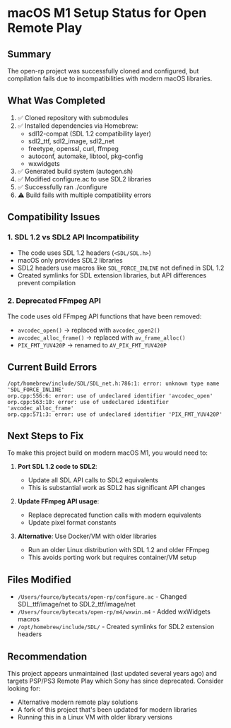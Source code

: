 # macOS M1 Setup Status for Open Remote Play

## Summary

The open-rp project was successfully cloned and configured, but compilation fails due to incompatibilities with modern macOS libraries.

## What Was Completed

1. ✅ Cloned repository with submodules
2. ✅ Installed dependencies via Homebrew:
   - sdl12-compat (SDL 1.2 compatibility layer)
   - sdl2_ttf, sdl2_image, sdl2_net
   - freetype, openssl, curl, ffmpeg
   - autoconf, automake, libtool, pkg-config
   - wxwidgets
3. ✅ Generated build system (autogen.sh)
4. ✅ Modified configure.ac to use SDL2 libraries
5. ✅ Successfully ran ./configure
6. ⚠️  Build fails with multiple compatibility errors

## Compatibility Issues

### 1. SDL 1.2 vs SDL2 API Incompatibility
- The code uses SDL 1.2 headers (`<SDL/SDL.h>`)
- macOS only provides SDL2 libraries
- SDL2 headers use macros like `SDL_FORCE_INLINE` not defined in SDL 1.2
- Created symlinks for SDL extension libraries, but API differences prevent compilation

### 2. Deprecated FFmpeg API
The code uses old FFmpeg API functions that have been removed:
- `avcodec_open()` → replaced with `avcodec_open2()`
- `avcodec_alloc_frame()` → replaced with `av_frame_alloc()`
- `PIX_FMT_YUV420P` → renamed to `AV_PIX_FMT_YUV420P`

## Current Build Errors

```
/opt/homebrew/include/SDL/SDL_net.h:786:1: error: unknown type name 'SDL_FORCE_INLINE'
orp.cpp:556:6: error: use of undeclared identifier 'avcodec_open'
orp.cpp:563:10: error: use of undeclared identifier 'avcodec_alloc_frame'
orp.cpp:571:3: error: use of undeclared identifier 'PIX_FMT_YUV420P'
```

## Next Steps to Fix

To make this project build on modern macOS M1, you would need to:

1. **Port SDL 1.2 code to SDL2**:
   - Update all SDL API calls to SDL2 equivalents
   - This is substantial work as SDL2 has significant API changes

2. **Update FFmpeg API usage**:
   - Replace deprecated function calls with modern equivalents
   - Update pixel format constants

3. **Alternative**: Use Docker/VM with older libraries
   - Run an older Linux distribution with SDL 1.2 and older FFmpeg
   - This avoids porting work but requires container/VM setup

## Files Modified

- `/Users/fource/bytecats/open-rp/configure.ac` - Changed SDL_ttf/image/net to SDL2_ttf/image/net
- `/Users/fource/bytecats/open-rp/m4/wxwin.m4` - Added wxWidgets macros
- `/opt/homebrew/include/SDL/` - Created symlinks for SDL2 extension headers

## Recommendation

This project appears unmaintained (last updated several years ago) and targets PSP/PS3 Remote Play which Sony has since deprecated. Consider looking for:
- Alternative modern remote play solutions
- A fork of this project that's been updated for modern libraries
- Running this in a Linux VM with older library versions
